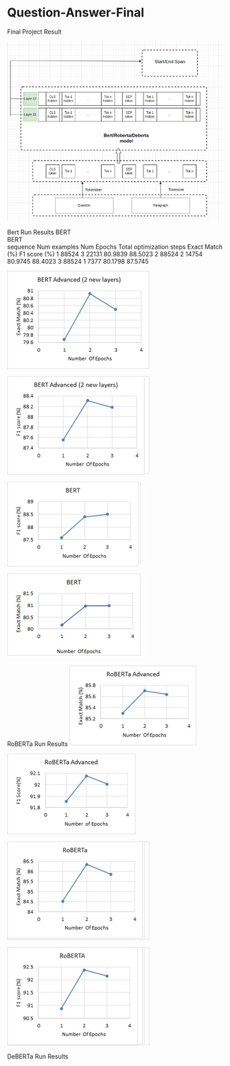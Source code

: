 # Question-Answer-Final
 Final Project Result
 
 ![This is an image](https://github.com/Ahmedashorit/Question-Answer-Final/blob/main/Code/images/Advanced-model.png)
 
 Bert Run Results
 BERT  
BERT  
sequence	Num examples	Num Epochs	Total optimization steps	Exact Match (%)	F1 score (%)
1	        88524	          3	       22131	                      80.9839	    88.5023
2	        88524	          2	       14754	                      80.9745	    88.4023
3	        88524	          1	       7377	                       80.1798	    87.5745


 ![This is an image](https://github.com/Ahmedashorit/Question-Answer-Final/blob/main/Code/images/BERTAdvanced-EM%25jpg.jpg)
 
 ![This is an image](https://github.com/Ahmedashorit/Question-Answer-Final/blob/main/Code/images/BERTAdvanced-F1%25jpg.jpg)
 
 ![This is an image](https://github.com/Ahmedashorit/Question-Answer-Final/blob/main/Code/images/BERTF1Score.jpg) 
 
 ![This is an image](https://github.com/Ahmedashorit/Question-Answer-Final/blob/main/Code/images/New%20Doc%202021-03-24%2018_46_18_1.jpg)
 
 RoBERTa Run Results
 ![This is an image](https://github.com/Ahmedashorit/Question-Answer-Final/blob/main/Code/images/RoBERTa-Advanced-EM%25.jpg)
 
 ![This is an image](https://github.com/Ahmedashorit/Question-Answer-Final/blob/main/Code/images/RoBERTa-Advanced-F1%25.jpg)
 
 ![This is an image](https://github.com/Ahmedashorit/Question-Answer-Final/blob/main/Code/images/RoBERTa-EM%25.jpg)
 
 ![This is an image](https://github.com/Ahmedashorit/Question-Answer-Final/blob/main/Code/images/RoBERTa-F1%25.jpg)
 
 DeBERTa Run Results
 
